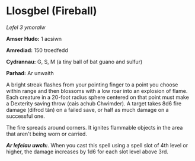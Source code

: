 # Llosgbel (Fireball)

*Lefel 3 ymoralw*

**Amser Hudo:** 1 acsiwn

**Amrediad:** 150 troedfedd

**Cydrannau:** G, S, M (a tiny ball of bat guano and sulfur)

**Parhad:** Ar unwaith

A bright streak flashes from your pointing finger to a point you choose within range and then blossoms with a low roar into an explosion of flame. Each creature in a 20-foot radius sphere centered on that point must make a Dexterity saving throw (cais achub Chwimder). A target takes 8d6 fire damage (difrod tân) on a failed save, or half as much damage on a successful one.

The fire spreads around corners. It ignites flammable objects in the area that aren't being worn or carried.

***Ar lefelau uwch:***. When you cast this spell using a spell slot of 4th level or higher, the damage increases by 1d6 for each slot level above 3rd.